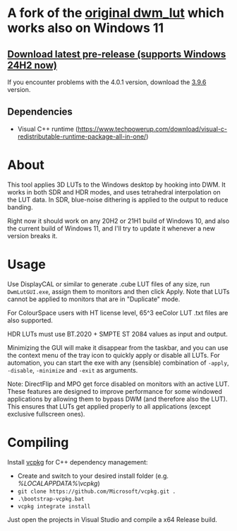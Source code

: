 # A fork of the [original dwm_lut](https://github.com/ledoge/dwm_lut) which works also on **Windows 11**
## [Download latest pre-release (supports Windows 24H2 now)](https://github.com/lauralex/dwm_lut/releases/download/v4.0.2/Release24h2.zip)
If you encounter problems with the 4.0.1 version, download the [3.9.6](https://github.com/lauralex/dwm_lut/releases/download/v3.9.6/Release.zip) version.

## Dependencies
- Visual C++ runtime (https://www.techpowerup.com/download/visual-c-redistributable-runtime-package-all-in-one/)

# About
This tool applies 3D LUTs to the Windows desktop by hooking into DWM. It works in both SDR and HDR modes, and uses tetrahedral interpolation on the LUT data. In SDR, blue-noise dithering is applied to the output to reduce banding.

Right now it should work on any 20H2 or 21H1 build of Windows 10, and also the current build of Windows 11, and I'll try to update it whenever a new version breaks it.

# Usage
Use DisplayCAL or similar to generate .cube LUT files of any size, run `DwmLutGUI.exe`, assign them to monitors and then click Apply. Note that LUTs cannot be applied to monitors that are in "Duplicate" mode.


For ColourSpace users with HT license level, 65^3 eeColor LUT .txt files are also supported.

HDR LUTs must use BT.2020 + SMPTE ST 2084 values as input and output.

Minimizing the GUI will make it disappear from the taskbar, and you can use the context menu of the tray icon to quickly apply or disable all LUTs. For automation, you can start the exe with any (sensible) combination of `-apply`,  `-disable`, `-minimize` and `-exit` as arguments.

Note: DirectFlip and MPO get force disabled on monitors with an active LUT. These features are designed to improve performance for some windowed applications by allowing them to bypass DWM (and therefore also the LUT). This ensures that LUTs get applied properly to all applications (except exclusive fullscreen ones).

# Compiling
Install [vcpkg](https://vcpkg.io/en/getting-started.html) for C++ dependency management:

- Create and switch to your desired install folder (e.g. _%LOCALAPPDATA%\vcpkg_)
- `git clone https://github.com/Microsoft/vcpkg.git .`
- `.\bootstrap-vcpkg.bat`
- `vcpkg integrate install`

Just open the projects in Visual Studio and compile a x64 Release build.
